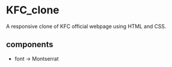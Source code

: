 
# KFC_clone

A responsive clone of KFC official webpage using HTML and CSS.


## components

- font &rarr; Montserrat

